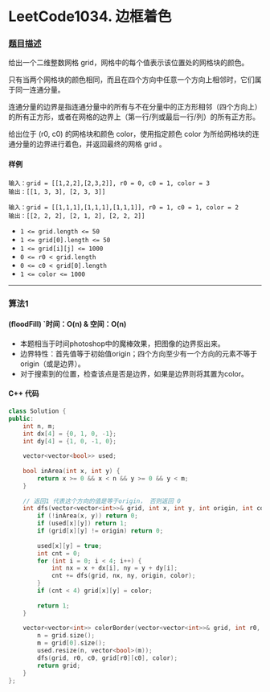 # LeetCode1034. 边框着色

### [题目描述](https://leetcode-cn.com/problems/coloring-a-border/)

给出一个二维整数网格 grid，网格中的每个值表示该位置处的网格块的颜色。

只有当两个网格块的颜色相同，而且在四个方向中任意一个方向上相邻时，它们属于同一连通分量。

连通分量的边界是指连通分量中的所有与不在分量中的正方形相邻（四个方向上）的所有正方形，或者在网格的边界上（第一行/列或最后一行/列）的所有正方形。

给出位于 (r0, c0) 的网格块和颜色 color，使用指定颜色 color 为所给网格块的连通分量的边界进行着色，并返回最终的网格 grid 。

#### 样例

```
输入：grid = [[1,2,2],[2,3,2]], r0 = 0, c0 = 1, color = 3
输出：[[1, 3, 3], [2, 3, 3]]

输入：grid = [[1,1,1],[1,1,1],[1,1,1]], r0 = 1, c0 = 1, color = 2
输出：[[2, 2, 2], [2, 1, 2], [2, 2, 2]]
```

* `1 <= grid.length <= 50`
* `1 <= grid[0].length <= 50`
* `1 <= grid[i][j] <= 1000`
* `0 <= r0 < grid.length`
* `0 <= c0 < grid[0].length`
* `1 <= color <= 1000`

----------

### 算法1

#### (floodFill)  `时间：O(n) & 空间：O(n)

* 本题相当于时间photoshop中的魔棒效果，把图像的边界抠出来。
* 边界特性：首先值等于初始值origin；四个方向至少有一个方向的元素不等于origin（或是边界）。
* 对于搜索到的位置，检查该点是否是边界，如果是边界则将其置为color。


#### C++ 代码

```c++
class Solution {
public:
    int n, m;
    int dx[4] = {0, 1, 0, -1};
    int dy[4] = {1, 0, -1, 0};
    
    vector<vector<bool>> used;
    
    bool inArea(int x, int y) {
        return x >= 0 && x < n && y >= 0 && y < m;
    }
    
  	// 返回1 代表这个方向的值是等于origin， 否则返回 0
    int dfs(vector<vector<int>>& grid, int x, int y, int origin, int color) {
        if (!inArea(x, y)) return 0;
        if (used[x][y]) return 1;
        if (grid[x][y] != origin) return 0;
        
        used[x][y] = true;
        int cnt = 0;
        for (int i = 0; i < 4; i++) {
            int nx = x + dx[i], ny = y + dy[i];
            cnt += dfs(grid, nx, ny, origin, color);
        }
        if (cnt < 4) grid[x][y] = color;
        
        return 1;
    }
    
    vector<vector<int>> colorBorder(vector<vector<int>>& grid, int r0, int c0, int color) {
        n = grid.size();
        m = grid[0].size();
        used.resize(n, vector<bool>(m));
        dfs(grid, r0, c0, grid[r0][c0], color);
        return grid;
    }
};
```
